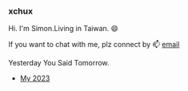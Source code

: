 ### xchux

Hi. I'm Simon.Living in Taiwan. 😄

If you want to chat with me, plz connect by 📫 [email](simonchu199510@gmail.com)

Yesterday You Said Tomorrow.

- [My 2023](https://github.com/xchux/2023)
